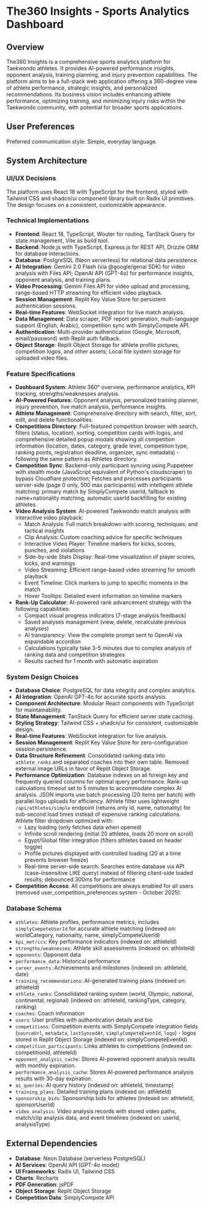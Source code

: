 # The360 Insights - Sports Analytics Dashboard

## Overview
The360 Insights is a comprehensive sports analytics platform for Taekwondo athletes. It provides AI-powered performance insights, opponent analysis, training planning, and injury prevention capabilities. The platform aims to be a full-stack web application offering a 360-degree view of athlete performance, strategic insights, and personalized recommendations. Its business vision includes enhancing athlete performance, optimizing training, and minimizing injury risks within the Taekwondo community, with potential for broader sports applications.

## User Preferences
Preferred communication style: Simple, everyday language.

## System Architecture

### UI/UX Decisions
The platform uses React 18 with TypeScript for the frontend, styled with Tailwind CSS and shadcn/ui component library built on Radix UI primitives. The design focuses on a consistent, customizable appearance.

### Technical Implementations
-   **Frontend**: React 18, TypeScript, Wouter for routing, TanStack Query for state management, Vite as build tool.
-   **Backend**: Node.js with TypeScript, Express.js for REST API, Drizzle ORM for database interactions.
-   **Database**: PostgreSQL (Neon serverless) for relational data persistence.
-   **AI Integration**: Gemini 2.0 Flash (via @google/genai SDK) for video analysis with Files API; OpenAI API (GPT-4o) for performance insights, opponent analysis, and training plans.
-   **Video Processing**: Gemini Files API for video upload and processing, range-based HTTP streaming for efficient video playback.
-   **Session Management**: Replit Key Value Store for persistent authentication sessions.
-   **Real-time Features**: WebSocket integration for live match analysis.
-   **Data Management**: Data scraper, PDF report generation, multi-language support (English, Arabic), competition sync with SimplyCompete API.
-   **Authentication**: Multi-provider authentication (Google, Microsoft, email/password) with Replit auth fallback.
-   **Object Storage**: Replit Object Storage for athlete profile pictures, competition logos, and other assets; Local file system storage for uploaded video files.

### Feature Specifications
-   **Dashboard System**: Athlete 360° overview, performance analytics, KPI tracking, strengths/weaknesses analysis.
-   **AI-Powered Features**: Opponent analysis, personalized training planner, injury prevention, live match analysis, performance insights.
-   **Athlete Management**: Comprehensive directory with search, filter, sort, edit, and delete functionalities.
-   **Competitions Directory**: Full-featured competition browser with search, filters (status, location), sorting, competition cards with logos, and comprehensive detailed popup modals showing all competition information (location, dates, category, grade level, competition type, ranking points, registration deadline, organizer, sync metadata) - following the same pattern as Athletes directory.
-   **Competition Sync**: Backend-only participant syncing using Puppeteer with stealth mode (JavaScript equivalent of Python's cloudscraper) to bypass Cloudflare protection; Fetches and processes participants server-side (page 0 only, 500 max participants) with intelligent athlete matching: primary match by SimplyCompete userId, fallback to name+nationality matching, automatic userId backfilling for existing athletes.
-   **Video Analysis System**: AI-powered Taekwondo match analysis with interactive video playback:
    - Match Analysis: Full match breakdown with scoring, techniques, and tactical insights
    - Clip Analysis: Custom coaching advice for specific techniques
    - Interactive Video Player: Timeline markers for kicks, scores, punches, and violations
    - Side-by-side Stats Display: Real-time visualization of player scores, kicks, and warnings
    - Video Streaming: Efficient range-based video streaming for smooth playback
    - Event Timeline: Click markers to jump to specific moments in the match
    - Hover Tooltips: Detailed event information on timeline markers
-   **Rank-Up Calculator**: AI-powered rank advancement strategy with the following capabilities:
    - Compact visual progress indicators (7-stage analysis feedback)
    - Saved analyses management (view, delete, recalculate previous analyses)
    - AI transparency: View the complete prompt sent to OpenAI via expandable accordion
    - Calculations typically take 3-5 minutes due to complex analysis of ranking data and competition strategies
    - Results cached for 1 month with automatic expiration

### System Design Choices
-   **Database Choice**: PostgreSQL for data integrity and complex analytics.
-   **AI Integration**: OpenAI GPT-4o for accurate sports analysis.
-   **Component Architecture**: Modular React components with TypeScript for maintainability.
-   **State Management**: TanStack Query for efficient server state caching.
-   **Styling Strategy**: Tailwind CSS + shadcn/ui for consistent, customizable design.
-   **Real-time Features**: WebSocket integration for live analysis.
-   **Session Management**: Replit Key Value Store for zero-configuration session persistence.
-   **Data Structure Refinement**: Consolidated ranking data into `athlete_ranks` and separated coaches into their own table. Removed external image URLs in favor of Replit Object Storage.
-   **Performance Optimization**: Database indexes on all foreign key and frequently queried columns for optimal query performance. Rank-up calculations timeout set to 5 minutes to accommodate complex AI analysis. JSON imports use batch processing (20 items per batch) with parallel logo uploads for efficiency. Athlete filter uses lightweight `/api/athletes/simple` endpoint (returns only id, name, nationality) for sub-second load times instead of expensive ranking calculations. Athlete filter dropdown optimized with:
    - Lazy loading (only fetches data when opened)
    - Infinite scroll rendering (initial 20 athletes, loads 20 more on scroll)
    - Egypt/Global filter integration (filters athletes based on header toggle)
    - Profile pictures displayed with controlled loading (20 at a time prevents browser freeze)
    - Real-time server-side search: Searches entire database via API (case-insensitive LIKE query) instead of filtering client-side loaded results; debounced 300ms for performance
-   **Competition Access**: All competitions are always enabled for all users (removed user_competition_preferences system - October 2025).

### Database Schema
-   `athletes`: Athlete profiles, performance metrics, includes `simplyCompeteUserId` for accurate athlete matching (indexed on: worldCategory, nationality, name, simplyCompeteUserId)
-   `kpi_metrics`: Key performance indicators (indexed on: athleteId)
-   `strengths/weaknesses`: Athlete skill assessments (indexed on: athleteId)
-   `opponents`: Opponent data
-   `performance_data`: Historical performance
-   `career_events`: Achievements and milestones (indexed on: athleteId, date)
-   `training_recommendations`: AI-generated training plans (indexed on: athleteId)
-   `athlete_ranks`: Consolidated ranking system (world, Olympic, national, continental, regional) (indexed on: athleteId, rankingType, category, ranking)
-   `coaches`: Coach information
-   `users`: User profiles with authentication details and bio
-   `competitions`: Competition events with SimplyCompete integration fields (`sourceUrl`, `metadata`, `lastSyncedAt`, `simplyCompeteEventId`, `logo`) - logos stored in Replit Object Storage (indexed on: simplyCompeteEventId)
-   `competition_participants`: Links athletes to competitions (indexed on: competitionId, athleteId)
-   `opponent_analysis_cache`: Stores AI-powered opponent analysis results with monthly expiration.
-   `performance_analysis_cache`: Stores AI-powered performance analysis results with 30-day expiration.
-   `ai_queries`: AI query history (indexed on: athleteId, timestamp)
-   `training_plans`: Detailed training plans (indexed on: athleteId)
-   `sponsorship_bids`: Sponsorship bids for athletes (indexed on: athleteId, sponsorUserId)
-   `video_analysis`: Video analysis records with stored video paths, match/clip analysis data, and event timelines (indexed on: userId, analysisType)

## External Dependencies

-   **Database**: Neon Database (serverless PostgreSQL)
-   **AI Services**: OpenAI API (GPT-4o model)
-   **UI Frameworks**: Radix UI, Tailwind CSS
-   **Charts**: Recharts
-   **PDF Generation**: jsPDF
-   **Object Storage**: Replit Object Storage
-   **Competition Data**: SimplyCompete API